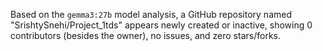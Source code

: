 Based on the `gemma3:27b` model analysis, a GitHub repository named "SrishtySnehi/Project_1tds" appears newly created or inactive, showing 0 contributors (besides the owner), no issues, and zero stars/forks.